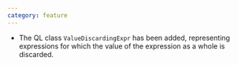```yaml
---
category: feature
---
```

* The QL class `ValueDiscardingExpr` has been added, representing expressions for which the value of the expression as a whole is discarded.
